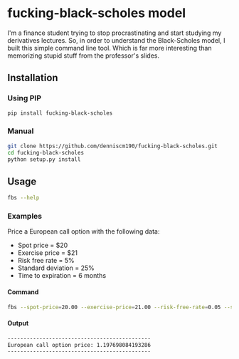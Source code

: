 # fucking-black-scholes model

I'm a finance student trying to stop procrastinating and start studying my derivatives lectures. So, in order to
understand the Black-Scholes model, I built this simple command line tool. Which is far more interesting than memorizing
stupid stuff from the professor's slides.

## Installation

### Using PIP

```bash
pip install fucking-black-scholes
```

### Manual

```bash
git clone https://github.com/denniscm190/fucking-black-scholes.git
cd fucking-black-scholes
python setup.py install
```

## Usage

```bash
fbs --help
```

### Examples

Price a European call option with the following data:
- Spot price = $20
- Exercise price = $21
- Risk free rate = 5%
- Standard deviation = 25%
- Time to expiration = 6 months

#### Command
```bash
fbs --spot-price=20.00 --exercise-price=21.00 --risk-free-rate=0.05 --std=0.25 --expiration=0.5
```

#### Output

```bash
---------------------------------------------
European call option price: 1.197698084193286
---------------------------------------------
```